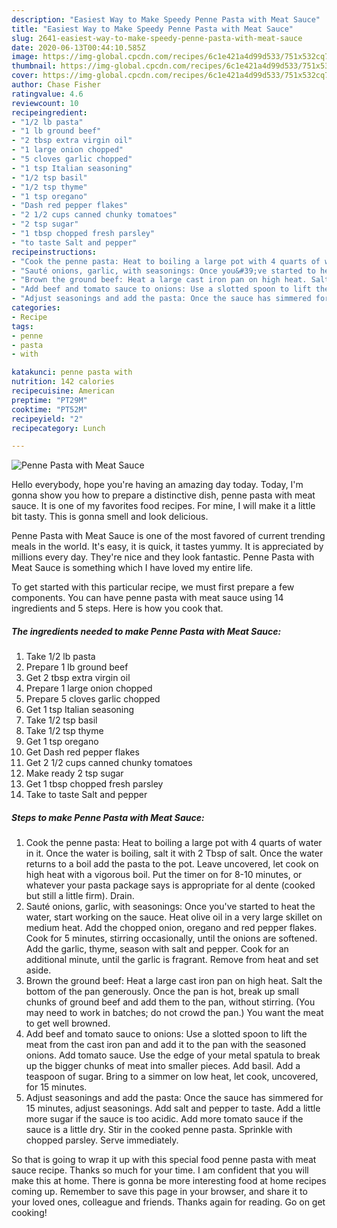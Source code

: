 ```yaml
---
description: "Easiest Way to Make Speedy Penne Pasta with Meat Sauce"
title: "Easiest Way to Make Speedy Penne Pasta with Meat Sauce"
slug: 2641-easiest-way-to-make-speedy-penne-pasta-with-meat-sauce
date: 2020-06-13T00:44:10.585Z
image: https://img-global.cpcdn.com/recipes/6c1e421a4d99d533/751x532cq70/penne-pasta-with-meat-sauce-recipe-main-photo.jpg
thumbnail: https://img-global.cpcdn.com/recipes/6c1e421a4d99d533/751x532cq70/penne-pasta-with-meat-sauce-recipe-main-photo.jpg
cover: https://img-global.cpcdn.com/recipes/6c1e421a4d99d533/751x532cq70/penne-pasta-with-meat-sauce-recipe-main-photo.jpg
author: Chase Fisher
ratingvalue: 4.6
reviewcount: 10
recipeingredient:
- "1/2 lb pasta"
- "1 lb ground beef"
- "2 tbsp extra virgin oil"
- "1 large onion chopped"
- "5 cloves garlic chopped"
- "1 tsp Italian seasoning"
- "1/2 tsp basil"
- "1/2 tsp thyme"
- "1 tsp oregano"
- "Dash red pepper flakes"
- "2 1/2 cups canned chunky tomatoes"
- "2 tsp sugar"
- "1 tbsp chopped fresh parsley"
- "to taste Salt and pepper"
recipeinstructions:
- "Cook the penne pasta: Heat to boiling a large pot with 4 quarts of water in it. Once the water is boiling, salt it with 2 Tbsp of salt. Once the water returns to a boil add the pasta to the pot. Leave uncovered, let cook on high heat with a vigorous boil. Put the timer on for 8-10 minutes, or whatever your pasta package says is appropriate for al dente (cooked but still a little firm). Drain."
- "Sauté onions, garlic, with seasonings: Once you&#39;ve started to heat the water, start working on the sauce. Heat olive oil in a very large skillet on medium heat. Add the chopped onion, oregano and red pepper flakes. Cook for 5 minutes, stirring occasionally, until the onions are softened. Add the garlic, thyme, season with salt and pepper. Cook for an additional minute, until the garlic is fragrant. Remove from heat and set aside."
- "Brown the ground beef: Heat a large cast iron pan on high heat. Salt the bottom of the pan generously. Once the pan is hot, break up small chunks of ground beef and add them to the pan, without stirring. (You may need to work in batches; do not crowd the pan.) You want the meat to get well browned."
- "Add beef and tomato sauce to onions: Use a slotted spoon to lift the meat from the cast iron pan and add it to the pan with the seasoned onions. Add tomato sauce. Use the edge of your metal spatula to break up the bigger chunks of meat into smaller pieces. Add basil. Add a teaspoon of sugar. Bring to a simmer on low heat, let cook, uncovered, for 15 minutes."
- "Adjust seasonings and add the pasta: Once the sauce has simmered for 15 minutes, adjust seasonings. Add salt and pepper to taste. Add a little more sugar if the sauce is too acidic. Add more tomato sauce if the sauce is a little dry. Stir in the cooked penne pasta. Sprinkle with chopped parsley. Serve immediately."
categories:
- Recipe
tags:
- penne
- pasta
- with

katakunci: penne pasta with 
nutrition: 142 calories
recipecuisine: American
preptime: "PT29M"
cooktime: "PT52M"
recipeyield: "2"
recipecategory: Lunch

---
```



![Penne Pasta with Meat Sauce](https://img-global.cpcdn.com/recipes/6c1e421a4d99d533/751x532cq70/penne-pasta-with-meat-sauce-recipe-main-photo.jpg)

Hello everybody, hope you're having an amazing day today. Today, I'm gonna show you how to prepare a distinctive dish, penne pasta with meat sauce. It is one of my favorites food recipes. For mine, I will make it a little bit tasty. This is gonna smell and look delicious.

Penne Pasta with Meat Sauce is one of the most favored of current trending meals in the world. It's easy, it is quick, it tastes yummy. It is appreciated by millions every day. They're nice and they look fantastic. Penne Pasta with Meat Sauce is something which I have loved my entire life.




To get started with this particular recipe, we must first prepare a few components. You can have penne pasta with meat sauce using 14 ingredients and 5 steps. Here is how you cook that.

<!--inarticleads1-->

##### The ingredients needed to make Penne Pasta with Meat Sauce:

1. Take 1/2 lb pasta
1. Prepare 1 lb ground beef
1. Get 2 tbsp extra virgin oil
1. Prepare 1 large onion chopped
1. Prepare 5 cloves garlic chopped
1. Get 1 tsp Italian seasoning
1. Take 1/2 tsp basil
1. Take 1/2 tsp thyme
1. Get 1 tsp oregano
1. Get Dash red pepper flakes
1. Get 2 1/2 cups canned chunky tomatoes
1. Make ready 2 tsp sugar
1. Get 1 tbsp chopped fresh parsley
1. Take to taste Salt and pepper




<!--inarticleads2-->

##### Steps to make Penne Pasta with Meat Sauce:

1. Cook the penne pasta: Heat to boiling a large pot with 4 quarts of water in it. Once the water is boiling, salt it with 2 Tbsp of salt. Once the water returns to a boil add the pasta to the pot. Leave uncovered, let cook on high heat with a vigorous boil. Put the timer on for 8-10 minutes, or whatever your pasta package says is appropriate for al dente (cooked but still a little firm). Drain.
1. Sauté onions, garlic, with seasonings: Once you&#39;ve started to heat the water, start working on the sauce. Heat olive oil in a very large skillet on medium heat. Add the chopped onion, oregano and red pepper flakes. Cook for 5 minutes, stirring occasionally, until the onions are softened. Add the garlic, thyme, season with salt and pepper. Cook for an additional minute, until the garlic is fragrant. Remove from heat and set aside.
1. Brown the ground beef: Heat a large cast iron pan on high heat. Salt the bottom of the pan generously. Once the pan is hot, break up small chunks of ground beef and add them to the pan, without stirring. (You may need to work in batches; do not crowd the pan.) You want the meat to get well browned.
1. Add beef and tomato sauce to onions: Use a slotted spoon to lift the meat from the cast iron pan and add it to the pan with the seasoned onions. Add tomato sauce. Use the edge of your metal spatula to break up the bigger chunks of meat into smaller pieces. Add basil. Add a teaspoon of sugar. Bring to a simmer on low heat, let cook, uncovered, for 15 minutes.
1. Adjust seasonings and add the pasta: Once the sauce has simmered for 15 minutes, adjust seasonings. Add salt and pepper to taste. Add a little more sugar if the sauce is too acidic. Add more tomato sauce if the sauce is a little dry. Stir in the cooked penne pasta. Sprinkle with chopped parsley. Serve immediately.




So that is going to wrap it up with this special food penne pasta with meat sauce recipe. Thanks so much for your time. I am confident that you will make this at home. There is gonna be more interesting food at home recipes coming up. Remember to save this page in your browser, and share it to your loved ones, colleague and friends. Thanks again for reading. Go on get cooking!
